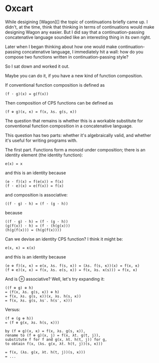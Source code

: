 Oxcart
======

While desigining [Wagon][] the topic of continuations briefly came up.
I didn't, at the time, think that thinking in terms of continuations
would make designing Wagon any easier.  But I did say that a
continuation-passing concatenative language sounded like an interesting
thing in its own right.

Later when I began thinking about how one would make 
continuation-passing concatenative language, I immediately hit a wall:
how do you compose two functions written in continuation-passing style?

So I sat down and worked it out.

Maybe you can do it, if you have a new kind of function composition.

If conventional function composition is defined as

    (f · g)(x) = g(f(x))

Then composition of CPS functions can be defined as

    (f ⊕ g)(x, κ) = f(x, λs. g(s, κ))

The question that remains is whether this is a workable substitute
for conventional function composition in a concatenative language.

This question has two parts: whether it's algebraically valid,
and whether it's useful for writing programs with.

The first part.  Functions form a monoid under composition;
there is an identity element (the identity function):

    e(x) = x

and this is an identity because

    (e · f)(x) = f(e(x)) = f(x)
    (f · e)(x) = e(f(x)) = f(x)

and composition is associative:

    ((f · g) · h) = (f · (g · h))

because

    ((f · g) · h) = (f · (g · h))
    (g(f(x)) · h) = (f · (h(g(x)))
    (h(g(f(x))) = (h(g(f(x))))

Can we devise an identity CPS function?  I think it might be:

    e(x, κ) = κ(x)

and this is an identity because

    (e ⊕ f)(x, κ) = e(x, λs. f(s, κ)) = (λs. f(s, κ))(x) = f(x, κ)
    (f ⊕ e)(x, κ) = f(x, λs. e(s, κ)) = f(x, λs. κ(s))) = f(x, κ)

And is ⊕  associative?
Well, let's try expanding it:

    ((f ⊕ g) ⊕ h)
    = (f(x, λs. g(s, κ)) ⊕ h)
    = f(x, λs. g(s, κ))(x, λs. h(s, κ))
    = f(x, λs. g(s, λs′. h(s′, κ)))

Versus:
    
    (f ⊕ (g ⊕ h))
    = (f ⊕ g(x, λs. h(s, κ)))

    by (f ⊕ g)(x, κ) = f(x, λs. g(s, κ)),
    rename to (f ⊕ g)(x, j) = f(x, λt. g(t, j)),
    substitute f for f and g(x, λt. h(t, j)) for g,
    to obtain f(x, (λs. g(x, λt. h(t, j))(s, κ)))

    = f(x, (λs. g(x, λt. h(t, j))(s, κ)))
    = ...
